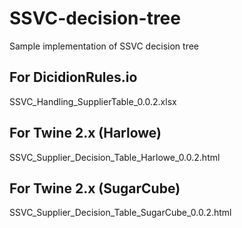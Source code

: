 # SSVC-decision-tree  
Sample implementation of SSVC decision tree

## For DicidionRules.io  
SSVC_Handling_SupplierTable_0.0.2.xlsx

## For Twine 2.x (Harlowe)  
SSVC_Supplier_Decision_Table_Harlowe_0.0.2.html

## For Twine 2.x (SugarCube)  
SSVC_Supplier_Decision_Table_SugarCube_0.0.2.html
